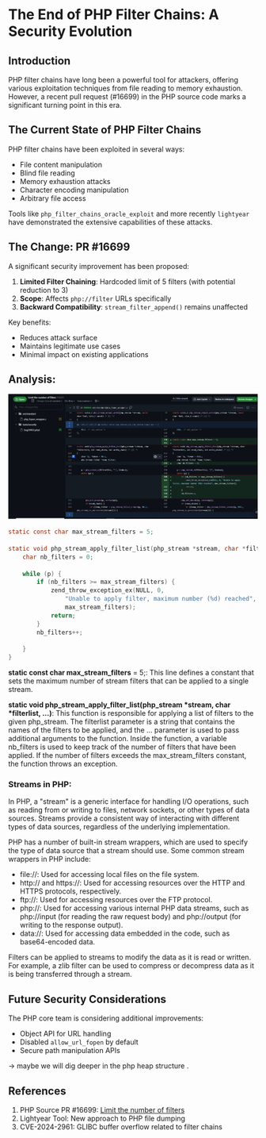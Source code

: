 # The End of PHP Filter Chains: A Security Evolution

## Introduction

PHP filter chains have long been a powerful tool for attackers, offering various exploitation techniques from file reading to memory exhaustion. However, a recent pull request (#16699) in the PHP source code marks a significant turning point in this era.

## The Current State of PHP Filter Chains

PHP filter chains have been exploited in several ways:
- File content manipulation
- Blind file reading
- Memory exhaustion attacks
- Character encoding manipulation
- Arbitrary file access

Tools like `php_filter_chains_oracle_exploit` and more recently `lightyear` have demonstrated the extensive capabilities of these attacks.

## The Change: PR #16699

A significant security improvement has been proposed:

1. **Limited Filter Chaining**: Hardcoded limit of 5 filters (with potential reduction to 3)
2. **Scope**: Affects `php://filter` URLs specifically
3. **Backward Compatibility**: `stream_filter_append()` remains unaffected

Key benefits:
- Reduces attack surface
- Maintains legitimate use cases
- Minimal impact on existing applications

## Analysis:

![Fix](../ctf/images/commit.png)

```c
static const char max_stream_filters = 5;

static void php_stream_apply_filter_list(php_stream *stream, char *filterlist, ...) {
    char nb_filters = 0;
    
    while (p) {
        if (nb_filters >= max_stream_filters) {
            zend_throw_exception_ex(NULL, 0, 
                "Unable to apply filter, maximum number (%d) reached", 
                max_stream_filters);
            return;
        }
        nb_filters++;
       
    }
}
```

**static const char max_stream_filters** = 5;: This line defines a constant that sets the maximum number of stream filters that can be applied to a single stream.

**static void php_stream_apply_filter_list(php_stream *stream, char *filterlist, ...)**: This function is responsible for applying a list of filters to the given php_stream. The filterlist parameter is a string that contains the names of the filters to be applied, and the ... parameter is used to pass additional arguments to the function.
Inside the function, a variable nb_filters is used to keep track of the number of filters that have been applied. If the number of filters exceeds the max_stream_filters constant, the function throws an exception.


### Streams in PHP:

In PHP, a "stream" is a generic interface for handling I/O operations, such as reading from or writing to files, network sockets, or other types of data sources. Streams provide a consistent way of interacting with different types of data sources, regardless of the underlying implementation.

PHP has a number of built-in stream wrappers, which are used to specify the type of data source that a stream should use. Some common stream wrappers in PHP include:

- file://: Used for accessing local files on the file system.
- http:// and https://: Used for accessing resources over the HTTP and HTTPS protocols, respectively.
- ftp://: Used for accessing resources over the FTP protocol.
- php://: Used for accessing various internal PHP data streams, such as php://input (for reading the raw request body) and php://output (for writing to the response output).
- data://: Used for accessing data embedded in the code, such as base64-encoded data.

Filters can be applied to streams to modify the data as it is read or written. For example, a zlib filter can be used to compress or decompress data as it is being transferred through a stream.

## Future Security Considerations

The PHP core team is considering additional improvements:
- Object API for URL handling
- Disabled `allow_url_fopen` by default
- Secure path manipulation APIs

-> maybe we will dig deeper in the php heap structure . 

## References

1. PHP Source PR #16699: [Limit the number of filters](https://github.com/php/php-src/pull/16699)
2. Lightyear Tool: New approach to PHP file dumping
3. CVE-2024-2961: GLIBC buffer overflow related to filter chains
